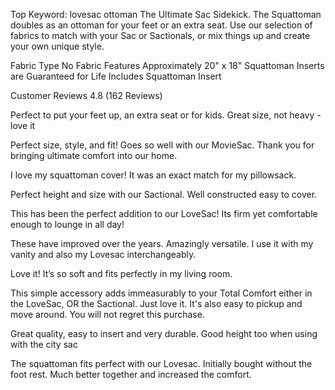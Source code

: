 Top Keyword: lovesac ottoman
The Ultimate Sac Sidekick. The Squattoman doubles as an ottoman for your feet or an extra seat. Use our selection of fabrics to match with your Sac or Sactionals, or mix things up and create your own unique style.

Fabric Type
No Fabric
Features
Approximately 20" x 18"
Squattoman Inserts are Guaranteed for Life
Includes
Squattoman Insert

Customer Reviews
4.8
(162 Reviews)

Perfect to put your feet up, an extra seat or for kids. Great size, not heavy - love it

Perfect size, style, and fit! Goes so well with our MovieSac. Thank you for bringing ultimate comfort into our home.

I love my squattoman cover! It was an exact match for my pillowsack.

Perfect height and size with our Sactional. Well constructed easy to cover.

This has been the perfect addition to our LoveSac! Its firm yet comfortable enough to lounge in all day!

These have improved over the years. Amazingly versatile. I use it with my vanity and also my Lovesac interchangeably.

Love it! It’s so soft and fits perfectly in my living room.

This simple accessory adds immeasurably to your Total Comfort either in the LoveSac, OR the Sactional. Just love it. It's also easy to pickup and move around. You will not regret this purchase.

Great quality, easy to insert and very durable. Good height too when using with the city sac

The squattoman fits perfect with our Lovesac. Initially bought without the foot rest. Much better together and increased the comfort.